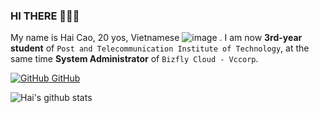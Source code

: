 ### HI THERE 👋👋👋
My name is Hai Cao, 20 yos, Vietnamese  ![image](https://user-images.githubusercontent.com/88284121/215816408-6d62343b-f91f-449b-b543-52a01930f750.png)
. I am now **3rd-year student** of `Post and Telecommunication Institute of Technology`, at the same time **System Administrator** of `Bizfly Cloud - Vccorp`.

[![GitHub](https://i.stack.imgur.com/tskMh.png) GitHub](https://github.com/CDHai/)



![Hai's github stats](https://github-readme-stats-git-masterrstaa-rickstaa.vercel.app/api?username=CDHai&show_icons=true&theme=tokyonight&hide=contribs,prs,issues)
